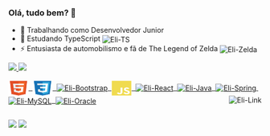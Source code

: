### Olá, tudo bem? 👋

- 🔭 Trabalhando como Desenvolvedor Junior
- 🌱 Estudando TypeScript <img align="center" alt="Eli-TS" height="30" width="30" src="https://cdn.jsdelivr.net/gh/devicons/devicon/icons/typescript/typescript-original.svg" />
- ⚡ Entusiasta de automobilismo e fã de The Legend of Zelda <img align="center" alt="Eli-Zelda" height="30" src="https://seeklogo.com/images/T/the-legend-of-zelda-hyrulian-crest-logo-0EE3FC3E0B-seeklogo.com.png"/>

<div>
  <a href="https://github.com/eliellds">
  <img height="180em" src="https://github-readme-stats.vercel.app/api?username=eliellds&show_icons=true&theme=merko&include_all_commits=true&count_private=true"/>
  <img height="180em" src="https://github-readme-stats.vercel.app/api/top-langs/?username=eliellds&layout=compact&langs_count=7&theme=merko"/>
</div>
<div style="display: inline_block"><br>
  <img align="center" alt="Eli-HTML" height="30" width="40" src="https://raw.githubusercontent.com/devicons/devicon/master/icons/html5/html5-original.svg"/>&nbsp
  <img align="center" alt="Eli-CSS" height="30" width="40" src="https://raw.githubusercontent.com/devicons/devicon/master/icons/css3/css3-original.svg"/>&nbsp
  <img align="center" alt="Eli-Bootstrap" height="30" width="40" src="https://cdn.jsdelivr.net/gh/devicons/devicon/icons/bootstrap/bootstrap-original.svg"/>&nbsp
  <img align="center" alt="Eli-Js" height="30" width="40" src="https://raw.githubusercontent.com/devicons/devicon/master/icons/javascript/javascript-plain.svg"/>&nbsp
  <img align="center" alt="Eli-React" height="30" width="40" src="https://cdn.jsdelivr.net/gh/devicons/devicon/icons/react/react-original-wordmark.svg"/>&nbsp
  <img align="center" alt="Eli-Java" height="30" width="40" src="https://cdn.jsdelivr.net/gh/devicons/devicon/icons/java/java-original-wordmark.svg"/>&nbsp
  <img align="center" alt="Eli-Spring" height="30" width="40" src="https://cdn.jsdelivr.net/gh/devicons/devicon/icons/spring/spring-original.svg"/>&nbsp
  <img align="center" alt="Eli-MySQL" height="60" width="60" src="https://cdn.jsdelivr.net/gh/devicons/devicon/icons/mysql/mysql-original-wordmark.svg"/>&nbsp
  <img align="center" alt="Eli-Oracle" height="60" width="60" src="https://cdn.jsdelivr.net/gh/devicons/devicon/icons/oracle/oracle-original.svg"/>
  

  <img align="right" alt="Eli-Link" height="120" src="https://c.tenor.com/VNQFhH8IIFQAAAAM/link-thumbs-up.gif"/>
</div>
  
  ##
  
  <div>
  <a href = "mailto:eliel.lds@gmail.com"><img src="https://img.shields.io/badge/-Gmail-%23333?style=for-the-badge&logo=gmail&logoColor=white" target="_blank"></a>
  <a href="https://www.linkedin.com/in/eliel-lopes-dos-santos-62273b13b/" target="_blank"><img src="https://img.shields.io/badge/-LinkedIn-%230077B5?style=for-the-badge&logo=linkedin&logoColor=white" target="_blank"></a> 
